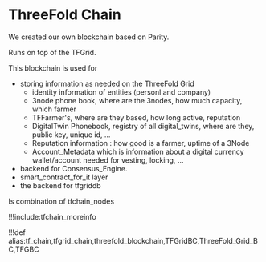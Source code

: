 # ThreeFold Chain

We created our own blockchain based on Parity.

Runs on top of the TFGrid.

This blockchain is used for 

- storing information as needed on the ThreeFold Grid
  - identity information of entities (personl and company)
  - 3node phone book, where are the 3nodes, how much capacity, which farmer
  - TFFarmer's, where are they based, how long active, reputation
  - DigitalTwin Phonebook, registry of all digital_twins, where are they, public key, unique id, ...
  - Reputation information : how good is a farmer, uptime of a 3Node
  - Account_Metadata which is information about a digital currency wallet/account needed for vesting, locking, ...
- backend for Consensus_Engine.
- smart_contract_for_it layer
- the backend for tfgriddb

Is combination of tfchain_nodes


!!!include:tfchain_moreinfo


!!!def alias:tf_chain,tfgrid_chain,threefold_blockchain,TFGridBC,ThreeFold_Grid_BC,TFGBC

